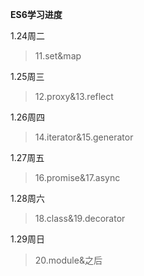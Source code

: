 **ES6学习进度**

1.24周二

> 11.set&map

1.25周三

> 12.proxy&13.reflect

1.26周四

> 14.iterator&15.generator

1.27周五

> 16.promise&17.async

1.28周六

> 18.class&19.decorator

1.29周日

> 20.module&之后